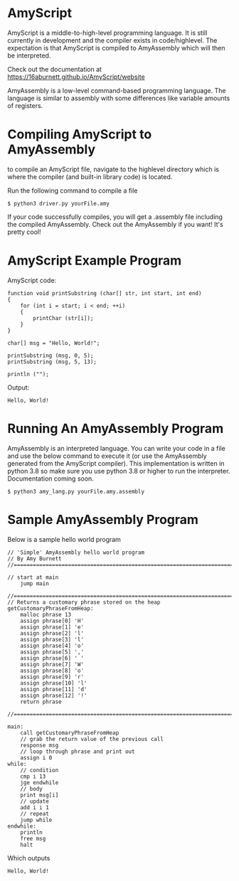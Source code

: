 AmyScript
===========

AmyScript is a middle-to-high-level programming language. It is still currently in development and the compiler exists in code/highlevel. The expectation is that AmyScript is compiled to AmyAssembly which will then be interpreted. 

Check out the documentation at https://16aburnett.github.io/AmyScript/website

AmyAssembly is a low-level command-based programming language. 
The language is similar to assembly with some differences like variable amounts of registers. 

Compiling AmyScript to AmyAssembly
==================================
to compile an AmyScript file, navigate to the highlevel directory which is where the compiler (and built-in library code) is located. 

Run the following command to compile a file 
```
$ python3 driver.py yourFile.amy
```
If your code successfully compiles, you will get a .assembly file including the compiled AmyAssembly. Check out the AmyAssembly if you want! It's pretty cool!

AmyScript Example Program
=========================

AmyScript code:
```
function void printSubstring (char[] str, int start, int end)
{
    for (int i = start; i < end; ++i)
    {
        printChar (str[i]);
    }
}

char[] msg = "Hello, World!";

printSubstring (msg, 0, 5);
printSubstring (msg, 5, 13);

println ("");
```
Output:
```
Hello, World!
```


Running An AmyAssembly Program
==============================
AmyAssembly is an interpreted language. You can write your code in a file and use the below command to execute it (or use the AmyAssembly generated from the AmyScript compiler). 
This implementation is written in python 3.8 so make sure you use python 3.8 or higher to run the interpreter.
Documentation coming soon. 
```
$ python3 amy_lang.py yourFile.amy.assembly
```

Sample AmyAssembly Program
==========================
Below is a sample hello world program 
```
// 'Simple' AmyAssembly hello world program 
// By Amy Burnett
//========================================================================

// start at main
    jump main

//========================================================================
// Returns a customary phrase stored on the heap
getCustomaryPhraseFromHeap:
    malloc phrase 13
    assign phrase[0] 'H' 
    assign phrase[1] 'e'
    assign phrase[2] 'l'
    assign phrase[3] 'l'
    assign phrase[4] 'o'
    assign phrase[5] ','
    assign phrase[6] ' '
    assign phrase[7] 'W'
    assign phrase[8] 'o'
    assign phrase[9] 'r'
    assign phrase[10] 'l'
    assign phrase[11] 'd'
    assign phrase[12] '!'
    return phrase

//========================================================================

main:
    call getCustomaryPhraseFromHeap
    // grab the return value of the previous call
    response msg 
    // loop through phrase and print out 
    assign i 0
while:
    // condition
    cmp i 13
    jge endwhile
    // body 
    print msg[i]
    // update
    add i i 1
    // repeat
    jump while
endwhile:
    println 
    free msg 
    halt
```
Which outputs
```
Hello, World!
```
